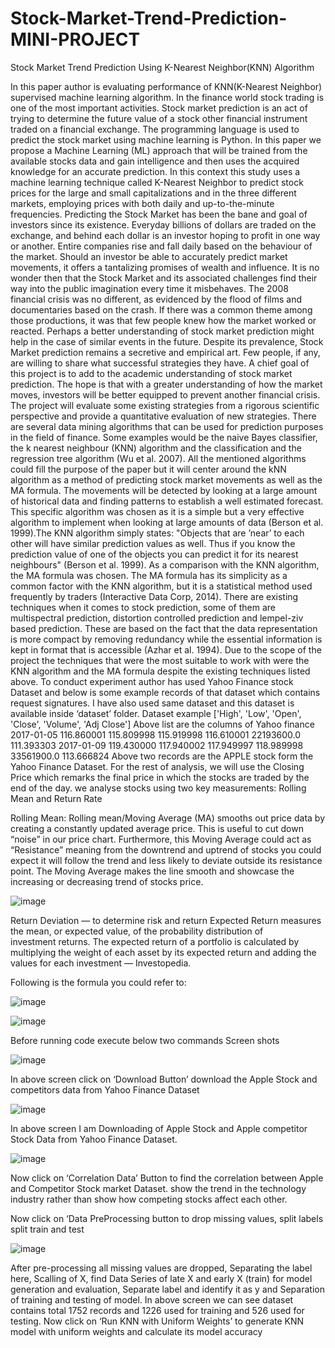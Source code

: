 # Stock-Market-Trend-Prediction-MINI-PROJECT

Stock Market Trend Prediction Using K-Nearest Neighbor(KNN) Algorithm

In this paper author is evaluating performance of KNN(K-Nearest Neighbor) supervised machine learning algorithm. In the finance world stock trading is one of the most important activities. Stock market prediction is an act of trying to determine the future value of a stock other financial instrument traded on a financial exchange. The programming language is used to predict the stock market using machine learning is Python. In this paper we propose a Machine Learning (ML) approach that will be trained from the available stocks data and gain intelligence and then uses the acquired knowledge for an accurate prediction. In this context this study uses a machine learning technique called K-Nearest Neighbor to predict stock prices for the large and small capitalizations and in the three different markets, employing prices with both daily and up-to-the-minute frequencies.
Predicting the Stock Market has been the bane and goal of investors since its existence. Everyday billions of dollars are traded on the exchange, and behind each dollar is an investor hoping to profit in one way or another. Entire companies rise and fall daily based on the behaviour of the market. Should an investor be able to accurately predict market movements, it offers a tantalizing promises of wealth and influence. It is no wonder then that the Stock Market and its associated challenges find their way into the public imagination every time it misbehaves. The 2008 financial crisis was no different, as evidenced by the flood of films and documentaries based on the crash. If there was a common theme among those productions, it was that few people knew how the market worked or reacted. Perhaps a better understanding of stock market prediction might help in the case of similar events in the future.
Despite its prevalence, Stock Market prediction remains a secretive and empirical art. Few people, if any, are willing to share what successful strategies they have. A chief goal of this project is to add to the academic understanding of stock market prediction. The hope is that with a greater understanding of how the market moves, investors will be better equipped to prevent another financial crisis. The project will evaluate some existing strategies from a rigorous scientific perspective and provide a quantitative evaluation of new strategies.
There are several data mining algorithms that can be used for prediction purposes in the field of finance. Some examples would be the naive Bayes classifier, the k nearest neighbour (KNN) algorithm and the classification and the regression tree algorithm (Wu et al. 2007). All the mentioned algorithms could fill the purpose of the paper but it will center around the kNN algorithm as a method of predicting stock market movements as well as the MA formula. The movements will be detected by looking at a large amount of historical data and finding patterns to establish a well estimated forecast. This specific algorithm was chosen as it is a simple but a very effective algorithm to implement when looking at large amounts of data (Berson et al. 1999).The KNN algorithm simply states: "Objects that are ’near’ to each other will have similar prediction values as well. Thus if you know the prediction value of one of the objects you can predict it for its nearest neighbours" (Berson et al. 1999). As a comparison with the KNN algorithm, the MA formula was chosen. The MA formula has its simplicity as a common factor with the KNN algorithm, but it is a statistical method used frequently by traders (Interactive Data Corp, 2014).
There are existing techniques when it comes to stock prediction, some of them are multispectral prediction, distortion controlled prediction and lempel-ziv based prediction. These are based on the fact that the data representation is more compact by removing redundancy while the essential information is kept in format that is accessible (Azhar et al. 1994). Due to the scope of the project the techniques that were the most suitable to work with were the KNN algorithm and the MA formula despite the existing techniques listed above.
To conduct experiment author has used Yahoo Finance stock Dataset and below is some example records of that dataset which contains request signatures. I have also used same dataset and this dataset is available inside ‘dataset’ folder.
Dataset example
['High', 'Low', 'Open', 'Close', 'Volume', 'Adj Close']
Above list are the columns of Yahoo finance 
2017-01-05
116.860001
115.809998
115.919998
116.610001
22193600.0
111.393303
2017-01-09
119.430000
117.940002
117.949997
118.989998
33561900.0
113.666824
Above two records are the APPLE stock form the Yahoo Finance Dataset. For the rest of analysis, we will use the Closing Price which remarks the final price in which the stocks are traded by the end of the day.
we analyse stocks using two key measurements: Rolling Mean and Return Rate

Rolling Mean:
Rolling mean/Moving Average (MA) smooths out price data by creating a constantly updated average price. This is useful to cut down “noise” in our price chart. Furthermore, this Moving Average could act as “Resistance” meaning from the downtrend and uptrend of stocks you could expect it will follow the trend and less likely to deviate outside its resistance point.
The Moving Average makes the line smooth and showcase the increasing or decreasing trend of stocks price.

![image](https://user-images.githubusercontent.com/89390696/145041318-e44a098c-a418-4a1f-8087-2fcebfefce3c.png)

Return Deviation — to determine risk and return
Expected Return measures the mean, or expected value, of the probability distribution of investment returns. The expected return of a portfolio is calculated by multiplying the weight of each asset by its expected return and adding the values for each investment — Investopedia.

Following is the formula you could refer to:

![image](https://user-images.githubusercontent.com/89390696/145041541-2214a682-20ee-4b49-a9cf-bfc4c0decff6.png)

![image](https://user-images.githubusercontent.com/89390696/145041637-4ea6e0b3-60d0-49c1-9523-f63cb4acb63a.png)

Before running code execute below two commands
Screen shots

![image](https://user-images.githubusercontent.com/89390696/145041819-296b9cfd-756f-4c95-961f-19ababcfb311.png)

In above screen click on ‘Download Button’ download the Apple Stock and competitors data from Yahoo Finance Dataset 

![image](https://user-images.githubusercontent.com/89390696/145041989-0ce1c825-e1d7-4cec-8404-9c8a22cad00f.png)

In above screen I am Downloading of Apple Stock and Apple competitor Stock Data from Yahoo Finance Dataset.

![image](https://user-images.githubusercontent.com/89390696/145042109-df0efa55-3f90-4ce5-b23c-d187cfe026c1.png)

Now click on ‘Correlation Data’ Button to find the correlation between Apple and  Competitor Stock market Dataset. show the trend in the technology industry rather than show how competing stocks affect each other.

Now click on ‘Data PreProcessing button to drop missing values, split labels split train and test 

![image](https://user-images.githubusercontent.com/89390696/145042222-1f5ca9e7-1ad9-4ed6-abec-66cabd101900.png)

After pre-processing all missing values are dropped, Separating the label here, Scalling of X, find Data Series of late X and early X (train) for model generation and evaluation, Separate label and identify it as y and Separation of training and testing of model.
In above screen we can see dataset contains total 1752 records and 1226 used for training and 526 used for testing.
Now click on ‘Run KNN with Uniform Weights’ to generate KNN model with uniform weights and calculate its model accuracy

